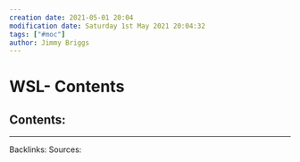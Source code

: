 ```yaml
---
creation date: 2021-05-01 20:04
modification date: Saturday 1st May 2021 20:04:32
tags: ["#moc"]
author: Jimmy Briggs
---
```


# WSL- Contents

## Contents:


***
Backlinks:
Sources:


